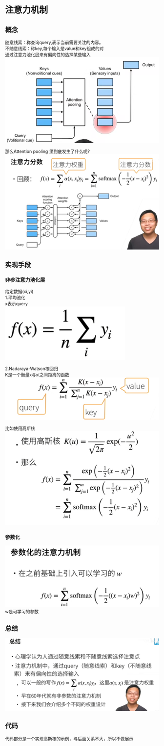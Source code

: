 # 注意力机制
## 概念
随意线索：称查询query,表示当前需要关注的内容。  
不随意线索：称key,每个输入是value和key组成的对  
通过注意力池化层来有偏向性的选择某些输入  
![alt text](image.png)

那么Attention pooling 里到底发生了什么呢?  
![alt text](<../P65 注意力分数/image.png>)   


## 实现手段
### 非参注意力池化层
给定数据(xi,yi)  
1.平均池化  
x表示query  
![alt text](image-1.png)

2.Nadaraya-Watson核回归  
K是一个衡量x与xi之间距离的函数  
![alt text](image-2.png)

比如使用高斯核  
![alt text](image-3.png)

### 参数化
![alt text](image-4.png)
w是可学习的参数  

## 总结
![alt text](image-5.png)

## 代码
代码部分是一个实现高斯核的示例，与后面关系不大，所以不做展示

